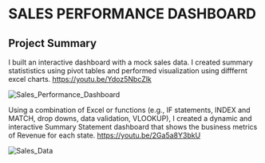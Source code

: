 # SALES PERFORMANCE DASHBOARD
## Project Summary
I built an interactive dashboard with a mock sales data. I created summary statististics using pivot tables and performed visualization 
using difffernt excel charts. https://youtu.be/Ydoz5NbcZlk

![Sales_Performance_Dashboard](https://github.com/amiegirl/Data_Analyst_Portfolio_Project/assets/81017006/454ebd3c-7a35-487f-a095-ac8952a5ed86)



Using a combination of Excel or functions (e.g., IF statements, INDEX and MATCH, drop downs, data validation, VLOOKUP), I created a dynamic and interactive Summary Statement dashboard that shows the business metrics of Revenue for each state. https://youtu.be/2Ga5a8Y3bkU

![Sales_Data](https://github.com/amiegirl/Data_Analyst_Portfolio_Project/assets/81017006/d1b85175-4f50-4aae-a9ed-09e8083f46fb)



